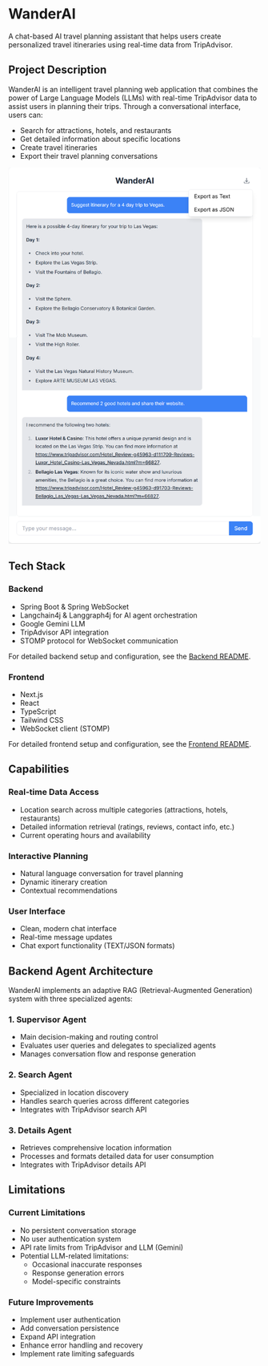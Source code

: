 # WanderAI

A chat-based AI travel planning assistant that helps users create personalized travel itineraries using real-time data from TripAdvisor.

## Project Description

WanderAI is an intelligent travel planning web application that combines the power of Large Language Models (LLMs) with real-time TripAdvisor data to assist users in planning their trips. Through a conversational interface, users can:

- Search for attractions, hotels, and restaurants
- Get detailed information about specific locations
- Create travel itineraries
- Export their travel planning conversations

![WanderAI Chat Interface](./demo_media/example1.png)

## Tech Stack

### Backend
- Spring Boot & Spring WebSocket
- Langchain4j & Langgraph4j for AI agent orchestration
- Google Gemini LLM
- TripAdvisor API integration
- STOMP protocol for WebSocket communication

For detailed backend setup and configuration, see the [Backend README](backend/README.md).

### Frontend
- Next.js
- React
- TypeScript
- Tailwind CSS
- WebSocket client (STOMP)

For detailed frontend setup and configuration, see the [Frontend README](frontend/README.md).

## Capabilities

### Real-time Data Access
- Location search across multiple categories (attractions, hotels, restaurants)
- Detailed information retrieval (ratings, reviews, contact info, etc.)
- Current operating hours and availability

### Interactive Planning
- Natural language conversation for travel planning
- Dynamic itinerary creation
- Contextual recommendations

### User Interface
- Clean, modern chat interface
- Real-time message updates
- Chat export functionality (TEXT/JSON formats)

## Backend Agent Architecture

WanderAI implements an adaptive RAG (Retrieval-Augmented Generation) system with three specialized agents:

### 1. Supervisor Agent
- Main decision-making and routing control
- Evaluates user queries and delegates to specialized agents
- Manages conversation flow and response generation

### 2. Search Agent
- Specialized in location discovery
- Handles search queries across different categories
- Integrates with TripAdvisor search API

### 3. Details Agent
- Retrieves comprehensive location information
- Processes and formats detailed data for user consumption
- Integrates with TripAdvisor details API

## Limitations

### Current Limitations
- No persistent conversation storage
- No user authentication system
- API rate limits from TripAdvisor and LLM (Gemini)
- Potential LLM-related limitations:
  - Occasional inaccurate responses
  - Response generation errors
  - Model-specific constraints

### Future Improvements
- Implement user authentication
- Add conversation persistence
- Expand API integration
- Enhance error handling and recovery
- Implement rate limiting safeguards